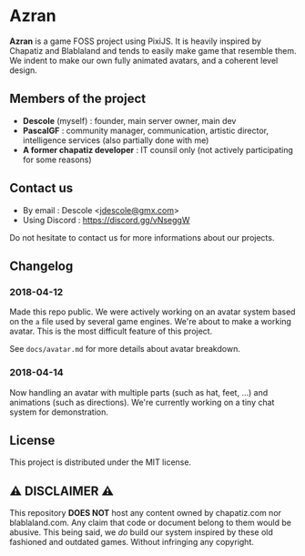 # Azran

**Azran** is a game FOSS project using PixiJS. It is heavily inspired by Chapatiz and Blablaland and tends to easily make game that resemble them. We indent to make our own fully animated avatars, and a coherent level design.

## Members of the project

- **Descole** (myself) : founder, main server owner, main dev
- **PascalGF** : community manager, communication, artistic director, intelligence services (also partially done with me)
- **A former chapatiz developer** : IT counsil only (not actively participating for some reasons)

## Contact us

- By email : Descole &lt;jdescole@gmx.com&gt;
- Using Discord : https://discord.gg/vNseggW

Do not hesitate to contact us for more informations about our projects.

## Changelog

### 2018-04-12

Made this repo public.
We were actively working on an avatar system based on the `a` file used by several game engines. We're about to make a working avatar. This is the most difficult feature of this project.

See `docs/avatar.md` for more details about avatar breakdown.

### 2018-04-14

Now handling an avatar with multiple parts (such as hat, feet, ...) and animations (such as directions). 
We're currently working on a tiny chat system for demonstration.

## License

This project is distributed under the MIT license.

## :warning: DISCLAIMER :warning:

This repository **DOES NOT** host any content owned by chapatiz.com nor blablaland.com. Any claim that code or document belong to them would be abusive.
This being said, we *do* build our system inspired by these old fashioned and outdated games. Without infringing any copyright.
